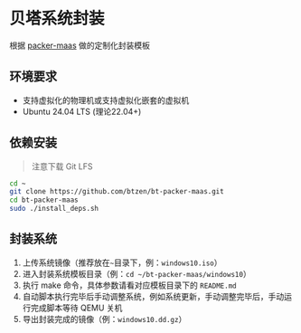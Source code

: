 # 贝塔系统封装

根据 [packer-maas](https://github.com/canonical/packer-maas) 做的定制化封装模板

## 环境要求

- 支持虚拟化的物理机或支持虚拟化嵌套的虚拟机
- Ubuntu 24.04 LTS (理论22.04+)

## 依赖安装

> 注意下载 Git LFS

```bash
cd ~
git clone https://github.com/btzen/bt-packer-maas.git
cd bt-packer-maas
sudo ./install_deps.sh
```

## 封装系统

1. 上传系统镜像（推荐放在`~`目录下，例：`windows10.iso`）
2. 进入封装系统模板目录（例：`cd ~/bt-packer-maas/windows10`）
3. 执行 make 命令，具体参数请看对应模板目录下的 `README.md`
4. 自动脚本执行完毕后手动调整系统，例如系统更新，手动调整完毕后，手动运行完成脚本等待 QEMU 关机
5. 导出封装完成的镜像（例：`windows10.dd.gz`）
